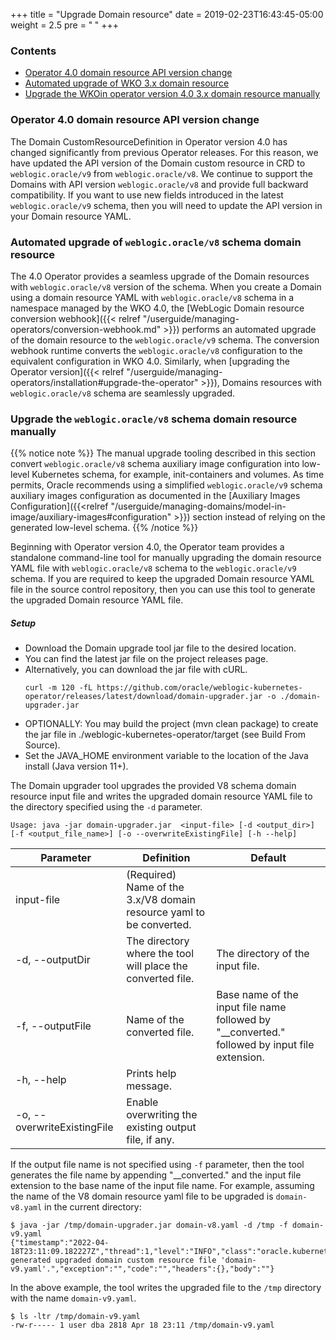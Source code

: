 +++
title = "Upgrade Domain resource"
date = 2019-02-23T16:43:45-05:00
weight = 2.5
pre = "<b> </b>"
+++

### Contents

 - [Operator 4.0 domain resource API version change](#operator-40-domain-resource-api-version-change)
 - [Automated upgrade of WKO 3.x domain resource](#automated-upgrade-of-weblogicoraclev8-schema-domain-resource)
 - [Upgrade the WKOin operator version 4.0 3.x domain resource manually](#upgrade-the-weblogicoraclev8-schema-domain-resource-manually)

### Operator 4.0 domain resource API version change 
The Domain CustomResourceDefinition in Operator version 4.0 has changed significantly from previous Operator releases. For this reason, we have updated the API version of the Domain custom resource in CRD to `weblogic.oracle/v9` from `weblogic.oracle/v8`. We continue to support the Domains with API version `weblogic.oracle/v8` and provide full backward compatibility. If you want to use new fields introduced in the latest `weblogic.oracle/v9` schema, then you will need to update the API version in your Domain resource YAML. 

### Automated upgrade of `weblogic.oracle/v8` schema domain resource
The 4.0 Operator provides a seamless upgrade of the Domain resources with `weblogic.oracle/v8` version of the schema. When you create a Domain using a domain resource YAML with `weblogic.oracle/v8` schema in a namespace managed by the WKO 4.0, the [WebLogic Domain resource conversion webhook]({{< relref "/userguide/managing-operators/conversion-webhook.md" >}}) performs an automated upgrade of the domain resource to the `weblogic.oracle/v9` schema. The conversion webhook runtime converts the `weblogic.oracle/v8` configuration to the equivalent configuration in WKO 4.0. Similarly, when [upgrading the Operator version]({{< relref "/userguide/managing-operators/installation#upgrade-the-operator" >}}), Domains resources with `weblogic.oracle/v8` schema are seamlessly upgraded.

### Upgrade the `weblogic.oracle/v8` schema domain resource manually

{{% notice note %}}
The manual upgrade tooling described in this section convert `weblogic.oracle/v8` schema auxiliary image configuration into low-level Kubernetes schema, for example, init-containers and volumes. 
As time permits, Oracle recommends using a simplified `weblogic.oracle/v9` schema auxiliary images configuration as documented in the [Auxiliary Images Configuration]({{<relref "/userguide/managing-domains/model-in-image/auxiliary-images#configuration" >}}) section instead of relying on the generated low-level schema.
{{% /notice %}}

Beginning with Operator version 4.0, the Operator team provides a standalone command-line tool for manually upgrading the domain resource YAML file with `weblogic.oracle/v8` schema to the `weblogic.oracle/v9` schema. If you are required to keep the upgraded Domain resource YAML file in the source control repository, then you can use this tool to generate the upgraded Domain resource YAML file. 

##### Setup
- Download the Domain upgrade tool jar file to the desired location.
 - You can find the latest jar file on the project releases page.
 - Alternatively, you can download the jar file with cURL.
   ```
   curl -m 120 -fL https://github.com/oracle/weblogic-kubernetes-operator/releases/latest/download/domain-upgrader.jar -o ./domain-upgrader.jar
   ```
 - OPTIONALLY: You may build the project (mvn clean package) to create the jar file in ./weblogic-kubernetes-operator/target (see Build From Source).
 - Set the JAVA_HOME environment variable to the location of the Java install (Java version 11+).

The Domain upgrader tool upgrades the provided V8 schema domain resource input file and writes the upgraded domain resource YAML file to the 
directory specified using the `-d` parameter.

```
Usage: java -jar domain-upgrader.jar  <input-file> [-d <output_dir>] [-f <output_file_name>] [-o --overwriteExistingFile] [-h --help]
```

| Parameter | Definition | Default |
| --- | --- | --- |
| input-file | (Required) Name of the 3.x/V8 domain resource yaml to be converted. | |
| -d, --outputDir | The directory where the tool will place the converted file. | The directory of the input file. |
| -f, --outputFile | Name of the converted file. | Base name of the input file name followed by "__converted." followed by input file extension. |
| -h, --help | Prints help message. | |
| -o, --overwriteExistingFile | Enable overwriting the existing output file, if any. | |

If the output file name is not specified using `-f` parameter, then the tool generates the file name by appending "__converted." and the input file extension to the
base name of the input file name. For example, assuming the name of the V8 domain resource yaml file to be upgraded is `domain-v8.yaml` in the current directory:

```
$ java -jar /tmp/domain-upgrader.jar domain-v8.yaml -d /tmp -f domain-v9.yaml
{"timestamp":"2022-04-18T23:11:09.182227Z","thread":1,"level":"INFO","class":"oracle.kubernetes.operator.DomainUpgrader","method":"main","timeInMillis":1650323469182,"message":"Successfully generated upgraded domain custom resource file 'domain-v9.yaml'.","exception":"","code":"","headers":{},"body":""}
```

In the above example, the tool writes the upgraded file to the `/tmp` directory with the name `domain-v9.yaml`.
```
$ ls -ltr /tmp/domain-v9.yaml
-rw-r----- 1 user dba 2818 Apr 18 23:11 /tmp/domain-v9.yaml
```
